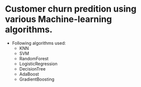 # Customer churn predition using various Machine-learning algorithms.
   * Following algorithms used:
      * KNN
      * SVM
      * RandomForest
      * LogisticRegression
      * DecisionTree
      * AdaBoost
      * GradientBoosting
